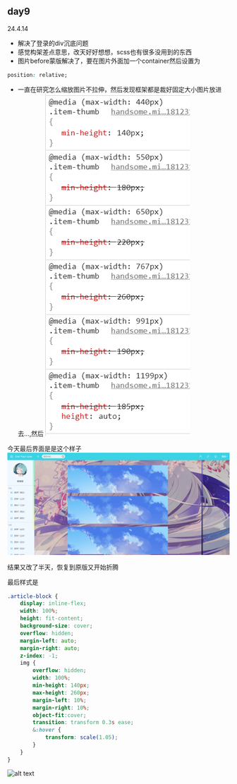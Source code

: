 ## day9
24.4.14
* 解决了登录的div沉底问题
* 感觉构架差点意思，改天好好想想，scss也有很多没用到的东西
* 图片before蒙版解决了，要在图片外面加一个container然后设置为
```css
position: relative;
```
* 一直在研究怎么缩放图片不拉伸，然后发现框架都是裁好固定大小图片放进去...,然后
![alt text](img/1713119323300.png)

今天最后界面是是这个样子
![alt text](img/1713119496148.png)

结果又改了半天，恢复到原版又开始折腾

最后样式是
```css
.article-block {
    display: inline-flex;
    width: 100%;
    height: fit-content;
    background-size: cover;
    overflow: hidden;
    margin-left: auto;
    margin-right: auto;
    z-index: -1;
    img {
        overflow: hidden;
        width: 100%;
        min-height: 140px;
        max-height: 260px;
        margin-left: 10%;
        margin-right: 10%;
        object-fit:cover;
        transition: transform 0.3s ease;
        &:hover {
            transform: scale(1.05); 
        }
    }
}
```
![alt text](img/1713121385812.png)